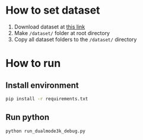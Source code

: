 # How to set dataset

1. Download dataset at [this link](https://itsacid-my.sharepoint.com/:f:/g/personal/5025201216_student_its_ac_id/Ekl4y-VZ9fxMtMmDsRKF0kABKfD8EQGZDMQhCdIt3LxZzg?e=Pl1Yro)
2. Make `/dataset/` folder at root directory
3. Copy all dataset folders to the `/dataset/` directory

# How to run

## Install environment
```bash
pip install -r requirements.txt
```

## Run python
```bash
python run_dualmode3k_debug.py
```